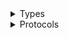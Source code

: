 <details>
<summary>Types</summary>

  - [DynamoDbClient](/aws-sdk-swift/reference/0.x/AWSDynamoDB/DynamoDbClient)
  - [DynamoDbClient.DynamoDbClientConfiguration](/aws-sdk-swift/reference/0.x/AWSDynamoDB/DynamoDbClient.DynamoDbClientConfiguration)
  - [DynamoDbClientLogHandlerFactory](/aws-sdk-swift/reference/0.x/AWSDynamoDB/DynamoDbClientLogHandlerFactory)
  - [DynamoDbClientTypes](/aws-sdk-swift/reference/0.x/AWSDynamoDB/DynamoDbClientTypes)

</details>

<details>
<summary>Protocols</summary>

  - [DynamoDbClientProtocol](/aws-sdk-swift/reference/0.x/AWSDynamoDB/DynamoDbClientProtocol)

</details>

